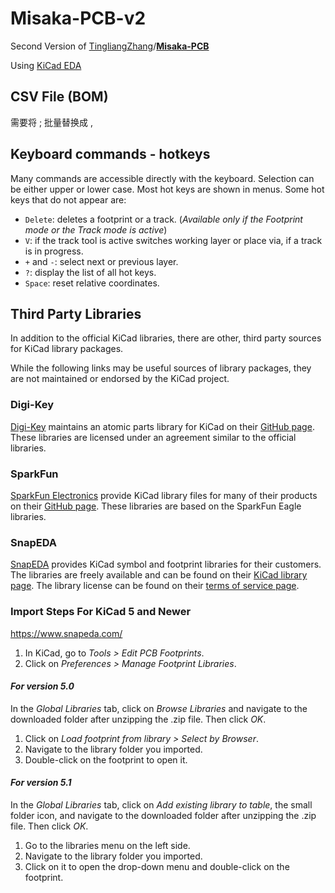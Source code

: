 # Misaka-PCB-v2

Second Version of [TingliangZhang](https://github.com/TingliangZhang)/**[Misaka-PCB](https://github.com/TingliangZhang/Misaka-PCB)**

Using [KiCad EDA](https://kicad-pcb.org/)



## CSV File (BOM)

需要将 ; 批量替换成 , 



## Keyboard commands - hotkeys

Many commands are accessible directly with the keyboard. Selection can be either upper or lower case. Most hot keys are shown in menus. Some hot keys that do not appear are:

- `Delete`: deletes a footprint or a track. (*Available only if the Footprint mode or the Track mode is active*)
- `V`: if the track tool is active switches working layer or place via, if a track is in progress.
- `+` and `-`: select next or previous layer.
- `?`: display the list of all hot keys.
- `Space`: reset relative coordinates.



## Third Party Libraries

In addition to the official KiCad libraries, there are other, third party sources for KiCad library packages.

While the following links may be useful sources of library packages, they are not maintained or endorsed by the KiCad project.

### Digi-Key

[Digi-Key](https://www.digikey.com/) maintains an atomic parts library for KiCad on their [GitHub page](https://github.com/digikey/digikey-kicad-library/). These libraries are licensed under an agreement similar to the official libraries.

### SparkFun

[SparkFun Electronics](https://sparkfun.com/) provide KiCad library files for many of their products on their [GitHub page](https://github.com/sparkfun/SparkFun-KiCad-Libraries). These libraries are based on the SparkFun Eagle libraries.

### SnapEDA

[SnapEDA](https://www.snapeda.com/) provides KiCad symbol and footprint libraries for their customers. The libraries are freely available and can be found on their [KiCad library page](https://www.snapeda.com/kicad). The library license can be found on their [terms of service page](https://www.snapeda.com/about/terms).





### Import Steps For KiCad 5 and Newer

https://www.snapeda.com/

1. In KiCad, go to *Tools > Edit PCB Footprints*.
2. Click on *Preferences > Manage Footprint Libraries*.

#### *For version 5.0*

In the *Global Libraries* tab, click on *Browse Libraries* and navigate to the downloaded folder after unzipping the .zip file. Then click *OK*.

1. Click on *Load footprint from library > Select by Browser*.
2. Navigate to the library folder you imported.
3. Double-click on the footprint to open it.

#### *For version 5.1*

In the *Global Libraries* tab, click on *Add existing library to table*, the small folder icon, and navigate to the downloaded folder after unzipping the .zip file. Then click *OK*.

1. Go to the libraries menu on the left side.
2. Navigate to the library folder you imported.
3. Click on it to open the drop-down menu and double-click on the footprint.